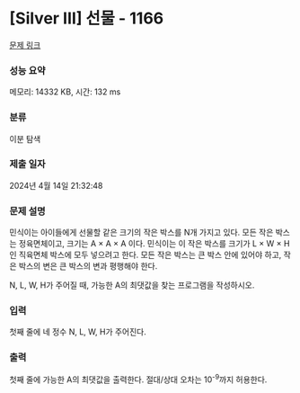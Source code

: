 # [Silver III] 선물 - 1166 

[문제 링크](https://www.acmicpc.net/problem/1166) 

### 성능 요약

메모리: 14332 KB, 시간: 132 ms

### 분류

이분 탐색

### 제출 일자

2024년 4월 14일 21:32:48

### 문제 설명

<p>민식이는 아이들에게 선물할 같은 크기의 작은 박스를 N개 가지고 있다. 모든 작은 박스는 정육면체이고, 크기는 A × A × A 이다. 민식이는 이 작은 박스를 크기가 L × W × H 인 직육면체 박스에 모두 넣으려고 한다. 모든 작은 박스는 큰 박스 안에 있어야 하고, 작은 박스의 변은 큰 박스의 변과 평행해야 한다.</p>

<p>N, L, W, H가 주어질 때, 가능한 A의 최댓값을 찾는 프로그램을 작성하시오.</p>

### 입력 

 <p>첫째 줄에 네 정수 N, L, W, H가 주어진다.</p>

### 출력 

 <p>첫째 줄에 가능한 A의 최댓값을 출력한다. 절대/상대 오차는 10<sup>-9</sup>까지 허용한다.</p>


